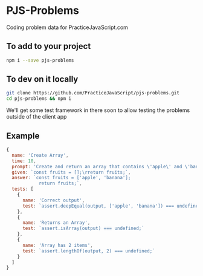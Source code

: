 # PJS-Problems
Coding problem data for PracticeJavaScript.com

## To add to your project
```bash
npm i --save pjs-problems
```

## To dev on it locally
```bash
git clone https://github.com/PracticeJavaScript/pjs-problems.git
cd pjs-problems && npm i
```

We'll get some test framework in there soon to allow testing the
problems outside of the client app

## Example
```js
{
  name: 'Create Array',
  time: 10,
  prompt: 'Create and return an array that contains \'apple\' and \'banana\'',
  given: `const fruits = [];\rreturn fruits;`,
  answer: `const fruits = ['apple', 'banana'];
            return fruits;`,
  tests: [
    {
      name: 'Correct output',
      test: `assert.deepEqual(output, ['apple', 'banana']) === undefined;`
    },
    {
      name: 'Returns an Array',
      test: `assert.isArray(output) === undefined;`
    },
    {
      name: 'Array has 2 items',
      test: `assert.lengthOf(output, 2) === undefined;`
    }
  ]
}
```
